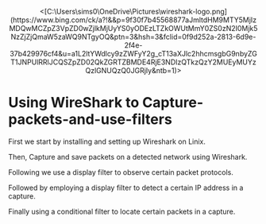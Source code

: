 <p align="center">
<[C:\Users\sims0\OneDrive\Pictures\wireshark-logo.png](https://www.bing.com/ck/a?!&&p=9f30f7b45568877aJmltdHM9MTY5MjIzMDQwMCZpZ3VpZD0wZjlkMjUyYS0yODEzLTZkOWUtMmY0ZS0zN2I0Mjk5NzZjZjQmaW5zaWQ9NTgyOQ&ptn=3&hsh=3&fclid=0f9d252a-2813-6d9e-2f4e-37b429976cf4&u=a1L2ltYWdlcy9zZWFyY2g_cT13aXJlc2hhcmsgbG9nbyZGT1JNPUlRRlJCQSZpZD02QkZGRTZBMDE4RjE3NDIzQTkzQzY2MUEyMUYzQzlGNUQzQ0JGRjIy&ntb=1)>

# Using WireShark to Capture-packets-and-use-filters

First we start by installing and setting up Wireshark on Linix.

Then, Capture and save packets on a detected network using Wireshark.

Following we use a display filter to observe certain packet protocols.

Followed by employing a display filter to detect a certain IP address in a capture.

Finally using a conditional filter to locate certain packets in a capture.
